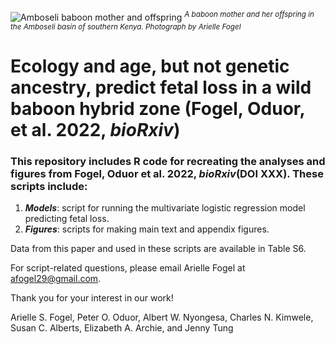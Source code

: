 ![Amboseli baboon mother and offspring](https://user-images.githubusercontent.com/21341857/187446606-67607df1-cb23-4d99-adf6-c3c4ef5fbac5.JPG)
<sup>*A baboon mother and her offspring in the Amboseli basin of southern Kenya. Photograph by Arielle Fogel*</sup>

# Ecology and age, but not genetic ancestry, predict fetal loss in a wild baboon hybrid zone (Fogel, Oduor, et al. 2022, *bioRxiv*)

### This repository includes R code for recreating the analyses and figures from Fogel, Oduor et al. 2022, *bioRxiv*(DOI XXX). These scripts include:
1. ***Models***: script for running the multivariate logistic regression model predicting fetal loss.
2. ***Figures***: scripts for making main text and appendix figures.

Data from this paper and used in these scripts are available in Table S6. 

For script-related questions, please email Arielle Fogel at <afogel29@gmail.com>.

Thank you for your interest in our work!

Arielle S. Fogel, Peter O. Oduor, Albert W. Nyongesa, Charles N. Kimwele, Susan C. Alberts, Elizabeth A. Archie, and Jenny Tung
